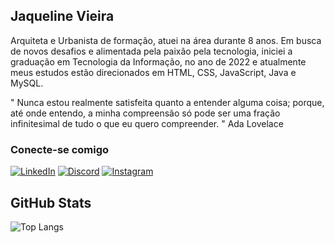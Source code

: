 ## Jaqueline Vieira
Arquiteta e Urbanista de formação, atuei na área durante 8 anos. Em busca de novos desafios e  alimentada pela paixão pela tecnologia, iniciei a graduação em Tecnologia da Informação, no ano de 2022 e atualmente meus estudos estão direcionados em HTML, CSS, JavaScript, Java e MySQL.

" Nunca estou realmente satisfeita quanto a entender alguma coisa; porque, até onde entendo, a minha compreensão só pode ser uma fração infinitesimal de tudo o que eu quero compreender. "
Ada Lovelace




### Conecte-se comigo 
[![LinkedIn](https://img.shields.io/badge/LinkedIn-000?style=for-the-badge&logo=linkedin&logoColor=purple)](https://www.linkedin.com/in/jaqueline-vieira-153646207/)
[![Discord](https://img.shields.io/badge/Discord-000?style=for-the-badge&logo=discord&logoColor=purple)](https://discord.com/channels/@viejaq/)
[![Instagram](https://img.shields.io/badge/Instagram-000?style=for-the-badge&logo=instagram&logoColor=purple)](https://www.instagram.com/vie.jaq/)

## GitHub Stats

![Top Langs](https://github-readme-stats-git-masterrstaa-rickstaa.vercel.app/api/top-langs/?username=viejaq&layout=compact&bg_color=000&border_color=30A3DC&title_color=E94D5F&text_color=FFF)
